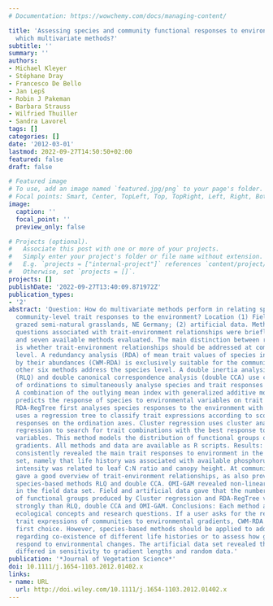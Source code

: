 ```yaml
---
# Documentation: https://wowchemy.com/docs/managing-content/

title: 'Assessing species and community functional responses to environmental gradients:
  which multivariate methods?'
subtitle: ''
summary: ''
authors:
- Michael Kleyer
- Stéphane Dray
- Francesco De Bello
- Jan Lepš
- Robin J Pakeman
- Barbara Strauss
- Wilfried Thuiller
- Sandra Lavorel
tags: []
categories: []
date: '2012-03-01'
lastmod: 2022-09-27T14:50:50+02:00
featured: false
draft: false

# Featured image
# To use, add an image named `featured.jpg/png` to your page's folder.
# Focal points: Smart, Center, TopLeft, Top, TopRight, Left, Right, BottomLeft, Bottom, BottomRight.
image:
  caption: ''
  focal_point: ''
  preview_only: false

# Projects (optional).
#   Associate this post with one or more of your projects.
#   Simply enter your project's folder or file name without extension.
#   E.g. `projects = ["internal-project"]` references `content/project/deep-learning/index.md`.
#   Otherwise, set `projects = []`.
projects: []
publishDate: '2022-09-27T13:40:09.871972Z'
publication_types:
- '2'
abstract: 'Question: How do multivariate methods perform in relating species- and
  community-level trait responses to the environment? Location (1) Field data from
  grazed semi-natural grasslands, NE Germany; (2) artificial data. Methods: Research
  questions associated with trait-environment relationships were briefly reviewed
  and seven available methods evaluated. The main distinction between research questions
  is whether trait-environment relationships should be addressed at community or species
  level. A redundancy analysis (RDA) of mean trait values of species in a plot weighted
  by their abundances (CWM-RDA) is exclusively suitable for the community level. The
  other six methods address the species level. A double inertia analysis of two arrays
  (RLQ) and double canonical correspondence analysis (double CCA) use combinations
  of ordinations to simultaneously analyse species and trait responses to the environment.
  A combination of the outlying mean index with generalized additive models (OMI-GAM)
  predicts the response of species to environmental variables on trait gradients.
  RDA-RegTree first analyses species responses to the environment with RDA and then
  uses a regression tree to classify trait expressions according to scores of species
  responses on the ordination axes. Cluster regression uses cluster analyses and logistic
  regression to search for trait combinations with the best response to the environmental
  variables. This method models the distribution of functional groups on environmental
  gradients. All methods and data are available as R scripts. Results: All methods
  consistently revealed the main trait responses to environment in the field data
  set, namely that life history was associated with available phosphorus while grazing
  intensity was related to leaf C:N ratio and canopy height. At community level, CWM-RDA
  gave a good overview of trait-environment relationships, as also provided by the
  species-based methods RLQ and double CCA. OMI-GAM revealed non-linear relationships
  in the field data set. Field and artificial data gave that the number and stability
  of functional groups produced by Cluster regression and RDA-RegTree varied more
  strongly than RLQ, double CCA and OMI-GAM. Conclusions: Each method addresses particular
  ecological concepts and research questions. If a user asks for the response of average
  trait expressions of communities to environmental gradients, CWM-RDA may be the
  first choice. However, species-based methods should be applied to address questions
  regarding co-existence of different life histories or to assess how groups of species
  respond to environmental changes. The artificial data set revealed that the methods
  differed in sensitivity to gradient lengths and random data.'
publication: '*Journal of Vegetation Science*'
doi: 10.1111/j.1654-1103.2012.01402.x
links:
- name: URL
  url: http://doi.wiley.com/10.1111/j.1654-1103.2012.01402.x
---
```

